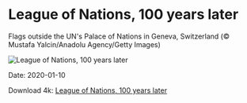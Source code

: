 # League of Nations, 100 years later

Flags outside the UN's Palace of Nations in Geneva, Switzerland (© Mustafa Yalcin/Anadolu Agency/Getty Images)

![League of Nations, 100 years later](https://bing.com/th?id=OHR.LeagueNations_EN-US9107893638_UHD.jpg&rf=LaDigue_UHD.jpg&pid=hp&w=1024&h=576)

Date: 2020-01-10

Download 4k: [League of Nations, 100 years later](https://bing.com/th?id=OHR.LeagueNations_EN-US9107893638_UHD.jpg&rf=LaDigue_UHD.jpg&pid=hp&w=3840&h=2160)

